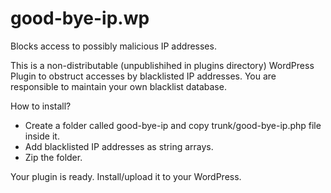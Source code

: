 # good-bye-ip.wp
Blocks access to possibly malicious IP addresses.

This is a non-distributable (unpublishihed in plugins directory) WordPress Plugin to obstruct accesses by blacklisted IP addresses. You are responsible to maintain your own blacklist database.

How to install?
* Create a folder called good-bye-ip and copy trunk/good-bye-ip.php file inside it.
* Add blacklisted IP addresses as string arrays.
* Zip the folder.

Your plugin is ready. Install/upload it to your WordPress.

